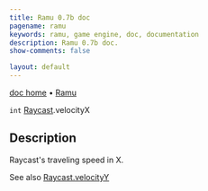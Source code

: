 ```yaml
---
title: Ramu 0.7b doc
pagename: ramu
keywords: ramu, game engine, doc, documentation
description: Ramu 0.7b doc.
show-comments: false

layout: default
---
```

[doc home](home) &#8226; [Ramu](../)  

``int`` [Raycast](Raycast).velocityX

## Description
Raycast's traveling speed in X.  

See also [Raycast.velocityY](Raycast.velocityY)  